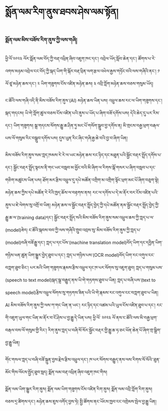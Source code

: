 # སྨོན་ལམ་རིག་ནུས་ཐབས་ཤེས་ལམ་སྟོན།

### སྨོན་ལམ་མིས་བཟོས་རིག་ནུས་ཀྱི་ལས་གཞི།
ཕྱི་ལོ་༢༠༢༣ ལོར་སྨོན་ལམ་བོད་ཀྱི་བརྡ་འཕྲིན་ཞིབ་འཇུག་ཁང་དང་། འབྲེལ་ཡོད་སློབ་ཆེན་དང་། ཚོགས་པ་རེ་འགས་མཉམ་འབྲེལ་ངང་བོད་ཀྱི་སྐད་ཡིག་གི་སྐོར་བརྡ་ཕྲིན་ལག་རྩལ་འཕེལ་རྒྱས་གཏོང་བའི་ལས་གཞིའི་ནང་། ༡ ལོ་ཙཱ་མཉེན་ཆས་དང་། ༢ ཡིག་གཟུགས་ངོས་འཛིན་མཉེན་ཆས། ༣ འབྲི་ཀློག་མཉེན་ཆས་བཅས་གསུམ་ཡོད།

ང་ཚོའི་ལས་གཞི་འདི་ནི་མིས་བཟོས་རིག་ནུས་(AI) མཉེན་ཆས་ཡིན་པས། འཕྲུལ་ཆས་རང་ལ་ཡིག་གཟུགས་དང་། སྐད་གདངས། ཡི་གེ་ཀློག་ཚུལ་བཅས་ངོས་འཛིན་པའི་ནུས་པ་ཡོད་པ་ཞིག་བཟོ་དགོས་པས། དེའི་ཆེད་དུ་པར་རིས་དང་། ཡིག་གཟུགས། སྒྲ་གདངས་སོགས་རྒྱུ་ཆ་ཤིན་ཏུ་མང་པོ་གསོག་སྒྲུབ་བྱ་དགོས་ན། མི་གྲངས་བརྒྱ་ཕྲག་བརྒལ་པས་ལོ་གསུམ་རིང་བསྒྲུབ་དགོས་པས། དུས་ཡུན་རིང་ཞིང་གཞི་རྒྱ་ཆེ་བའི་བྱ་བ་ཞིག་ཡིན།

མིས་བཟོས་རིག་ནུས་སམ་ཀླད་ཁམས་རེ་རེ་ལ་ཡང་མཉེན་ཆས་རང་ཉིད་དང་མཐུན་པའི་སྦྱོང་བརྡར་སྤྲོད་དགོས་པ་དང་། སྦྱོང་བརྡར་སྤྲོད་སྟངས་ནི་གང་ཡང་བསླབ་མ་མྱོང་བའི་མི་ཞིག་ལ་རིགས་སྒོ་གསར་པ་ཞིག་བསླབ་པ་དང་གཅིག་མཚུངས་ཡིན་པས། ཐོག་མར་རྩིས་འཕྲུལ་དུ་དཔེ་མཚོན་འགྲིག་མ་འགྲིག་སྟོང་ཕྲག་མང་པོ་ཞིག་བཅུག་སྟེ། མཉེན་ཆས་ཀྱིས་དཔེ་མཚོན་རེ་རེའི་ཁྱད་ཆོས་ལ་བརྟགས་ནས། རང་ལ་དགོས་པ་དེ་མ་ནོར་བར་ངོས་འཛིན་པའི་ནུས་པ་ཇེ་ལེགས་སུ་འགྲོ་བ་ཡིན། མཉེན་ཆས་ལ་སྦྱོང་བརྡར་སྤྲོད་བྱེད་ཀྱི་དཔེ་མཚོན་ནམ་སྦྱོང་བརྡར་སྤྲོད་བྱེད་ཀྱི་རྒྱུ་ཆ་ལ་(training data)དང་། སྦྱོང་བརྡར་སྤྲོད་སའི་མིས་བཟོས་རིག་ནུས་སམ་འཕྲུལ་ཆས་ཀྱི་ཀླད་པ་ལ་(model)ཟེར། ང་ཚོའི་སྐབས་བབ་ཀྱི་ལས་གཞིའི་གྲུབ་འབྲས་སུ་་མིས་བཟོས་རིག་ནུས་ཀྱི་ཀླད་པ་(model)བཞི་བཟོ་རྒྱུ་དང་། ཀླད་པ་དང་པོས་(machine translation model)བོད་ཡིག་དང་དབྱིན་ཡིག་གཉིས་ཕན་ཚུན་ཡིག་སྒྱུར་བྱེད་ཐུབ་པ་དང་། ཀླད་པ་གཉིས་པས་(OCR model)བོད་ཡིག་རང་འགུལ་ངང་བཀླག་ཐུབ་ཅིང་། པར་མའི་ཡིག་གཟུགས་རྣམས་རྩིས་འཕྲུལ་དང་ཁ་པར་སོགས་སུ་འཇུག་ཐུབ། ཀླད་པ་གསུམ་པས་(speech to text model)སྐད་སྒྲ་བརྒྱུད་ནས་ཡི་གེ་གཏགས་ཐུབ་པ་ཡིན། ཀླད་པ་བཞི་པས་(text to speech model)རྩིས་འཕྲུལ་སོགས་སུ་གཏགས་ཟིན་པའི་ཡི་གེ་རྣམས་རང་འགུལ་ངང་བཀླག་ཐུབ་པ་ཡིན། AI མིས་བཟོས་རིག་ནུས་ཀྱི་ལས་ཀ་གང་ཡིན་ན་ཡང་། རང་ཉིད་དང་འཚམ་པའི་ཡུལ་ངོས་འཛིན་ཐུབ་པ་དང་། རང་གི་འཇུག་ཡུལ་གང་ཡིན་མ་ནོར་བ་ངོ་ཤེས་པ་བྱ་རྒྱུ་དེ་ཡིན་པས། ཕྱི་ལོ་ ༢༠༢༣ ལོ་ནས་ང་ཚོའི་ལས་མི་བརྒྱ་ཕྲག་བརྒལ་བས་ལོ་གསུམ་གྱི་རིང་། རིག་ནུས་ཀླད་པ་བཞི་སོ་སོར་སྦྱོང་བརྡར་གྱི་རྒྱུ་ཆ་ཧ་ཅང་ཕོན་ཆེན་པོ་ཞིག་གྲ་སྒྲིག་བྱ་རྒྱུ་ཡིན།

གོང་གསལ་ཀླད་པ་བཞི་བཟོ་སྐྲུན་བྱས་རྗེས་རྩིས་འཕྲུལ་དང་། ཁ་པར་སོགས་བརྒྱུད་ནས་ལས་རིགས་སོ་སོའི་་ཐུན་མོང་གིས་ལོངས་སྤྱོད་ཐུབ་སླད། སྨོན་ལམ་བརྡ་འཕྲིན་ཞིབ་འཇུག་ཁང་གིས།

སྨོན་ལམ་ཡིག་སྒྱུར་རིག་ནུས།
སྨོན་ལམ་ཡིག་གཟུགས་ངོས་འཛིན་རིག་ནུས།
སྨོན་ལམ་འབྲི་ཀློག་རིག་ནུས།
བཅས་དྲ་ཚིགས་དང་། མཉེན་ཆས་ཇུས་འགོད་བྱས་ཏེ། སྤྱི་ཚོགས་ནང་ཡོངས་ཁྱབ་ངང་འགྲེམས་སྤེལ་བྱ་རྒྱུ་ཡིན།
